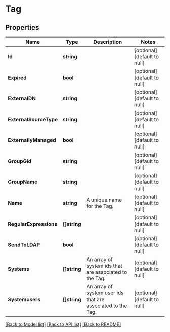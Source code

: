 # Tag

## Properties
Name | Type | Description | Notes
------------ | ------------- | ------------- | -------------
**Id** | **string** |  | [optional] [default to null]
**Expired** | **bool** |  | [optional] [default to null]
**ExternalDN** | **string** |  | [optional] [default to null]
**ExternalSourceType** | **string** |  | [optional] [default to null]
**ExternallyManaged** | **bool** |  | [optional] [default to null]
**GroupGid** | **string** |  | [optional] [default to null]
**GroupName** | **string** |  | [optional] [default to null]
**Name** | **string** | A unique name for the Tag. | [optional] [default to null]
**RegularExpressions** | **[]string** |  | [optional] [default to null]
**SendToLDAP** | **bool** |  | [optional] [default to null]
**Systems** | **[]string** | An array of system ids that are associated to the Tag. | [optional] [default to null]
**Systemusers** | **[]string** | An array of system user ids that are associated to the Tag. | [optional] [default to null]

[[Back to Model list]](../README.md#documentation-for-models) [[Back to API list]](../README.md#documentation-for-api-endpoints) [[Back to README]](../README.md)


